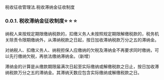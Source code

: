 税收征收管理法.税收滞纳金征收制度

### 0.0.1. 税收滞纳金征收制度:star: :star: :star: 

纳税人来按规定期限缴纳税款的，扣缴义务人未按照规定期限解缴税款的，税务机关除责令限期缴纳外，从滞纳税款之日起，按日加收滞纳税款万分之五的滞纳金。

对纳税人、扣缴义务人、纳税担保人应缴纳的欠税及滞纳金不再要求同时缴纳，可以先行缴纳欠税，再依法缴纳滞纳金。（新增）

滞纳金的计算是从缴款期限届满次日起至实际缴纳或解缴税款之日止，按日加收滞纳税款万分之五的滞纳金。其滞纳天数应包含实际缴纳或解缴税款之日。
